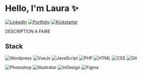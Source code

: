 # Hello, I'm Laura ✨

[![LinkedIn](https://img.shields.io/badge/linkedin-%230077B5.svg?style=for-the-badge&logo=linkedin&logoColor=white&color=0055A4)](https://www.linkedin.com/in/laura-gnc/)
[![Portfolio](https://img.shields.io/badge/portfolio-0077B5?style=for-the-badge&color=FFFFFF)](https://www.giannico.fr)
[![Kickstarter](https://img.shields.io/badge/kickstarter-0077B5?style=for-the-badge&color=EF4135)](https://fr.fiverr.com/alexishenry363)

DESCRIPTION A FAIRE

<!--
<img src="" />
-->

## Stack

![Wordpress](https://img.shields.io/badge/Wordpress-%23FF2D20.svg?style=for-the-badge&logo=laravel&color=20232a)
![VueJs](https://img.shields.io/badge/VueJs-%23FF2D20.svg?style=for-the-badge&logo=laravel&color=20232a)
![JavaScript](https://img.shields.io/badge/javascript-%23323330.svg?style=for-the-badge&logo=javascript&color=20232a)
![PHP](https://img.shields.io/badge/php-%23777BB4.svg?style=for-the-badge&logo=php&color=20232a)
![HTML](https://img.shields.io/badge/HTML-%2320232a.svg?style=for-the-badge&logo=react&color=20232a)
![CSS](https://img.shields.io/badge/CSS-%2320232a.svg?style=for-the-badge&logo=react&logoColor=%2361DAFB)
![Git](https://img.shields.io/badge/Git-%232671E5.svg?style=for-the-badge&logo=githubactions&color=20232a)

![Photoshop](https://img.shields.io/badge/adonisjs%20-%23323330.svg?&style=for-the-badge&logo=adonisjs&color=20232a)
![Illustrator](https://img.shields.io/badge/docker-%230db7ed.svg?style=for-the-badge&logo=docker&color=20232a)
![InDesign](https://img.shields.io/badge/vite-%23646CFF.svg?style=for-the-badge&logo=vite&color=20232a)
![Figma](https://img.shields.io/badge/pnpm-%234a4a4a.svg?style=for-the-badge&logo=pnpm&color=20232a)

<!--
**LauraGnc/LauraGnc** is a  _special_ ✨ repository because its `README.md` (this file) appears on your GitHub profile.

Here are some ideas to get you started:

- 🔭 I’m currently working on ...
- 🌱 I’m currently learning ...
- 👯 I’m looking to collaborate on ...
- 🤔 I’m looking for help with ...
- 💬 Ask me about ...
- 📫 How to reach me: ...
- 😄 Pronouns: ...
- ⚡ Fun fact: ...
-->
